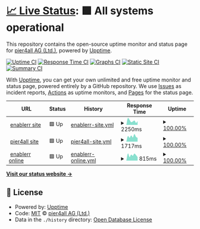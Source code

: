 # [📈 Live Status](https://pier4all.github.io/upptime): <!--live status--> **🟩 All systems operational**

This repository contains the open-source uptime monitor and status page for [pier4all AG (Ltd.)](https://pier4all.github.io/upptime), powered by [Upptime](https://github.com/upptime/upptime).

[![Uptime CI](https://github.com/koj-co/upptime/workflows/Uptime%20CI/badge.svg)](https://github.com/koj-co/upptime/actions?query=workflow%3A%22Uptime+CI%22)
[![Response Time CI](https://github.com/koj-co/upptime/workflows/Response%20Time%20CI/badge.svg)](https://github.com/koj-co/upptime/actions?query=workflow%3A%22Response+Time+CI%22)
[![Graphs CI](https://github.com/koj-co/upptime/workflows/Graphs%20CI/badge.svg)](https://github.com/koj-co/upptime/actions?query=workflow%3A%22Graphs+CI%22)
[![Static Site CI](https://github.com/koj-co/upptime/workflows/Static%20Site%20CI/badge.svg)](https://github.com/koj-co/upptime/actions?query=workflow%3A%22Static+Site+CI%22)
[![Summary CI](https://github.com/koj-co/upptime/workflows/Summary%20CI/badge.svg)](https://github.com/koj-co/upptime/actions?query=workflow%3A%22Summary+CI%22)

With [Upptime](https://upptime.js.org), you can get your own unlimited and free uptime monitor and status page, powered entirely by a GitHub repository. We use [Issues](https://github.com/pier4all/upptime/issues) as incident reports, [Actions](https://github.com/pier4all/upptime/actions) as uptime monitors, and [Pages](https://pier4all.github.io/upptime) for the status page.

<!--start: status pages-->
<!-- This summary is generated by Upptime (https://github.com/upptime/upptime) -->
<!-- Do not edit this manually, your changes will be overwritten -->
<!-- prettier-ignore -->
| URL | Status | History | Response Time | Uptime |
| --- | ------ | ------- | ------------- | ------ |
| <img alt="" src="https://icons.duckduckgo.com/ip3/www.enablerr.ch.ico" height="13"> [enablerr site](https://www.enablerr.ch) | 🟩 Up | [enablerr-site.yml](https://github.com/pier4all/upptime/commits/HEAD/history/enablerr-site.yml) | <details><summary><img alt="Response time graph" src="./graphs/enablerr-site/response-time-week.png" height="20"> 2250ms</summary><br><a href="https://stats.pier4all.ch/history/enablerr-site"><img alt="Response time 2876" src="https://img.shields.io/endpoint?url=https%3A%2F%2Fraw.githubusercontent.com%2Fpier4all%2Fupptime%2FHEAD%2Fapi%2Fenablerr-site%2Fresponse-time.json"></a><br><a href="https://stats.pier4all.ch/history/enablerr-site"><img alt="24-hour response time 1876" src="https://img.shields.io/endpoint?url=https%3A%2F%2Fraw.githubusercontent.com%2Fpier4all%2Fupptime%2FHEAD%2Fapi%2Fenablerr-site%2Fresponse-time-day.json"></a><br><a href="https://stats.pier4all.ch/history/enablerr-site"><img alt="7-day response time 2250" src="https://img.shields.io/endpoint?url=https%3A%2F%2Fraw.githubusercontent.com%2Fpier4all%2Fupptime%2FHEAD%2Fapi%2Fenablerr-site%2Fresponse-time-week.json"></a><br><a href="https://stats.pier4all.ch/history/enablerr-site"><img alt="30-day response time 2864" src="https://img.shields.io/endpoint?url=https%3A%2F%2Fraw.githubusercontent.com%2Fpier4all%2Fupptime%2FHEAD%2Fapi%2Fenablerr-site%2Fresponse-time-month.json"></a><br><a href="https://stats.pier4all.ch/history/enablerr-site"><img alt="1-year response time 2901" src="https://img.shields.io/endpoint?url=https%3A%2F%2Fraw.githubusercontent.com%2Fpier4all%2Fupptime%2FHEAD%2Fapi%2Fenablerr-site%2Fresponse-time-year.json"></a></details> | <details><summary><a href="https://stats.pier4all.ch/history/enablerr-site">100.00%</a></summary><a href="https://stats.pier4all.ch/history/enablerr-site"><img alt="All-time uptime 99.99%" src="https://img.shields.io/endpoint?url=https%3A%2F%2Fraw.githubusercontent.com%2Fpier4all%2Fupptime%2FHEAD%2Fapi%2Fenablerr-site%2Fuptime.json"></a><br><a href="https://stats.pier4all.ch/history/enablerr-site"><img alt="24-hour uptime 100.00%" src="https://img.shields.io/endpoint?url=https%3A%2F%2Fraw.githubusercontent.com%2Fpier4all%2Fupptime%2FHEAD%2Fapi%2Fenablerr-site%2Fuptime-day.json"></a><br><a href="https://stats.pier4all.ch/history/enablerr-site"><img alt="7-day uptime 100.00%" src="https://img.shields.io/endpoint?url=https%3A%2F%2Fraw.githubusercontent.com%2Fpier4all%2Fupptime%2FHEAD%2Fapi%2Fenablerr-site%2Fuptime-week.json"></a><br><a href="https://stats.pier4all.ch/history/enablerr-site"><img alt="30-day uptime 100.00%" src="https://img.shields.io/endpoint?url=https%3A%2F%2Fraw.githubusercontent.com%2Fpier4all%2Fupptime%2FHEAD%2Fapi%2Fenablerr-site%2Fuptime-month.json"></a><br><a href="https://stats.pier4all.ch/history/enablerr-site"><img alt="1-year uptime 100.00%" src="https://img.shields.io/endpoint?url=https%3A%2F%2Fraw.githubusercontent.com%2Fpier4all%2Fupptime%2FHEAD%2Fapi%2Fenablerr-site%2Fuptime-year.json"></a></details>
| <img alt="" src="https://icons.duckduckgo.com/ip3/www.pier4all.ch.ico" height="13"> [pier4all site](https://www.pier4all.ch) | 🟩 Up | [pier4all-site.yml](https://github.com/pier4all/upptime/commits/HEAD/history/pier4all-site.yml) | <details><summary><img alt="Response time graph" src="./graphs/pier4all-site/response-time-week.png" height="20"> 1717ms</summary><br><a href="https://stats.pier4all.ch/history/pier4all-site"><img alt="Response time 1760" src="https://img.shields.io/endpoint?url=https%3A%2F%2Fraw.githubusercontent.com%2Fpier4all%2Fupptime%2FHEAD%2Fapi%2Fpier4all-site%2Fresponse-time.json"></a><br><a href="https://stats.pier4all.ch/history/pier4all-site"><img alt="24-hour response time 2047" src="https://img.shields.io/endpoint?url=https%3A%2F%2Fraw.githubusercontent.com%2Fpier4all%2Fupptime%2FHEAD%2Fapi%2Fpier4all-site%2Fresponse-time-day.json"></a><br><a href="https://stats.pier4all.ch/history/pier4all-site"><img alt="7-day response time 1717" src="https://img.shields.io/endpoint?url=https%3A%2F%2Fraw.githubusercontent.com%2Fpier4all%2Fupptime%2FHEAD%2Fapi%2Fpier4all-site%2Fresponse-time-week.json"></a><br><a href="https://stats.pier4all.ch/history/pier4all-site"><img alt="30-day response time 1796" src="https://img.shields.io/endpoint?url=https%3A%2F%2Fraw.githubusercontent.com%2Fpier4all%2Fupptime%2FHEAD%2Fapi%2Fpier4all-site%2Fresponse-time-month.json"></a><br><a href="https://stats.pier4all.ch/history/pier4all-site"><img alt="1-year response time 1714" src="https://img.shields.io/endpoint?url=https%3A%2F%2Fraw.githubusercontent.com%2Fpier4all%2Fupptime%2FHEAD%2Fapi%2Fpier4all-site%2Fresponse-time-year.json"></a></details> | <details><summary><a href="https://stats.pier4all.ch/history/pier4all-site">100.00%</a></summary><a href="https://stats.pier4all.ch/history/pier4all-site"><img alt="All-time uptime 99.99%" src="https://img.shields.io/endpoint?url=https%3A%2F%2Fraw.githubusercontent.com%2Fpier4all%2Fupptime%2FHEAD%2Fapi%2Fpier4all-site%2Fuptime.json"></a><br><a href="https://stats.pier4all.ch/history/pier4all-site"><img alt="24-hour uptime 100.00%" src="https://img.shields.io/endpoint?url=https%3A%2F%2Fraw.githubusercontent.com%2Fpier4all%2Fupptime%2FHEAD%2Fapi%2Fpier4all-site%2Fuptime-day.json"></a><br><a href="https://stats.pier4all.ch/history/pier4all-site"><img alt="7-day uptime 100.00%" src="https://img.shields.io/endpoint?url=https%3A%2F%2Fraw.githubusercontent.com%2Fpier4all%2Fupptime%2FHEAD%2Fapi%2Fpier4all-site%2Fuptime-week.json"></a><br><a href="https://stats.pier4all.ch/history/pier4all-site"><img alt="30-day uptime 100.00%" src="https://img.shields.io/endpoint?url=https%3A%2F%2Fraw.githubusercontent.com%2Fpier4all%2Fupptime%2FHEAD%2Fapi%2Fpier4all-site%2Fuptime-month.json"></a><br><a href="https://stats.pier4all.ch/history/pier4all-site"><img alt="1-year uptime 100.00%" src="https://img.shields.io/endpoint?url=https%3A%2F%2Fraw.githubusercontent.com%2Fpier4all%2Fupptime%2FHEAD%2Fapi%2Fpier4all-site%2Fuptime-year.json"></a></details>
| <img alt="" src="https://icons.duckduckgo.com/ip3/enablerr.online.ico" height="13"> [enablerr online](https://enablerr.online) | 🟩 Up | [enablerr-online.yml](https://github.com/pier4all/upptime/commits/HEAD/history/enablerr-online.yml) | <details><summary><img alt="Response time graph" src="./graphs/enablerr-online/response-time-week.png" height="20"> 815ms</summary><br><a href="https://stats.pier4all.ch/history/enablerr-online"><img alt="Response time 916" src="https://img.shields.io/endpoint?url=https%3A%2F%2Fraw.githubusercontent.com%2Fpier4all%2Fupptime%2FHEAD%2Fapi%2Fenablerr-online%2Fresponse-time.json"></a><br><a href="https://stats.pier4all.ch/history/enablerr-online"><img alt="24-hour response time 911" src="https://img.shields.io/endpoint?url=https%3A%2F%2Fraw.githubusercontent.com%2Fpier4all%2Fupptime%2FHEAD%2Fapi%2Fenablerr-online%2Fresponse-time-day.json"></a><br><a href="https://stats.pier4all.ch/history/enablerr-online"><img alt="7-day response time 815" src="https://img.shields.io/endpoint?url=https%3A%2F%2Fraw.githubusercontent.com%2Fpier4all%2Fupptime%2FHEAD%2Fapi%2Fenablerr-online%2Fresponse-time-week.json"></a><br><a href="https://stats.pier4all.ch/history/enablerr-online"><img alt="30-day response time 914" src="https://img.shields.io/endpoint?url=https%3A%2F%2Fraw.githubusercontent.com%2Fpier4all%2Fupptime%2FHEAD%2Fapi%2Fenablerr-online%2Fresponse-time-month.json"></a><br><a href="https://stats.pier4all.ch/history/enablerr-online"><img alt="1-year response time 899" src="https://img.shields.io/endpoint?url=https%3A%2F%2Fraw.githubusercontent.com%2Fpier4all%2Fupptime%2FHEAD%2Fapi%2Fenablerr-online%2Fresponse-time-year.json"></a></details> | <details><summary><a href="https://stats.pier4all.ch/history/enablerr-online">100.00%</a></summary><a href="https://stats.pier4all.ch/history/enablerr-online"><img alt="All-time uptime 98.98%" src="https://img.shields.io/endpoint?url=https%3A%2F%2Fraw.githubusercontent.com%2Fpier4all%2Fupptime%2FHEAD%2Fapi%2Fenablerr-online%2Fuptime.json"></a><br><a href="https://stats.pier4all.ch/history/enablerr-online"><img alt="24-hour uptime 100.00%" src="https://img.shields.io/endpoint?url=https%3A%2F%2Fraw.githubusercontent.com%2Fpier4all%2Fupptime%2FHEAD%2Fapi%2Fenablerr-online%2Fuptime-day.json"></a><br><a href="https://stats.pier4all.ch/history/enablerr-online"><img alt="7-day uptime 100.00%" src="https://img.shields.io/endpoint?url=https%3A%2F%2Fraw.githubusercontent.com%2Fpier4all%2Fupptime%2FHEAD%2Fapi%2Fenablerr-online%2Fuptime-week.json"></a><br><a href="https://stats.pier4all.ch/history/enablerr-online"><img alt="30-day uptime 99.37%" src="https://img.shields.io/endpoint?url=https%3A%2F%2Fraw.githubusercontent.com%2Fpier4all%2Fupptime%2FHEAD%2Fapi%2Fenablerr-online%2Fuptime-month.json"></a><br><a href="https://stats.pier4all.ch/history/enablerr-online"><img alt="1-year uptime 99.74%" src="https://img.shields.io/endpoint?url=https%3A%2F%2Fraw.githubusercontent.com%2Fpier4all%2Fupptime%2FHEAD%2Fapi%2Fenablerr-online%2Fuptime-year.json"></a></details>

<!--end: status pages-->

[**Visit our status website →**](https://pier4all.github.io/upptime)

## 📄 License

- Powered by: [Upptime](https://github.com/upptime/upptime)
- Code: [MIT](./LICENSE) © [pier4all AG (Ltd.)](https://pier4all.github.io/upptime)
- Data in the `./history` directory: [Open Database License](https://opendatacommons.org/licenses/odbl/1-0/)
